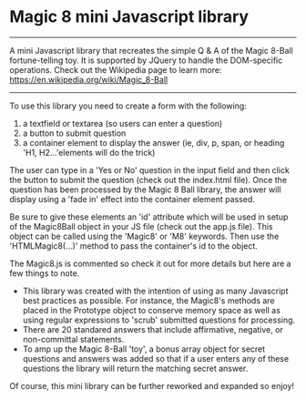 # Magic 8 mini Javascript library
------------

A mini Javascript library that recreates the simple Q &amp; A of the Magic 8-Ball fortune-telling toy. It is supported by JQuery to handle the DOM-specific operations. Check out the Wikipedia page to learn more: https://en.wikipedia.org/wiki/Magic_8-Ball

------------
To use this library you need to create a form with the following:

1. a textfield or textarea (so users can enter a question) 
2. a button to submit question
3. a container element to display the answer (ie, div, p, span, or heading 'H1, H2...'elements will do the trick)

The user can type in a 'Yes or No' question in the input field and then click the button to submit the question (check out the index.html file). Once the question has been processed by the Magic 8 Ball library, the answer will display using a 'fade in' effect into the container element passed.

Be sure to give these elements an 'id' attribute which will be used in setup of the Magic8Ball object in your JS file (check out the app.js file). This object can be called using the 'Magic8' or 'M8' keywords. Then use the 'HTMLMagic8(...)' method to pass the container's id to the object.  

The Magic8.js is commented so check it out for more details but here are a few things to note.

- This library was created with the intention of using as many Javascript best practices as possible. For instance, the Magic8's methods are placed in the Prototype object to conserve memory space as well as using regular expressions to 'scrub' submitted questions for processing. 
- There are 20 standared answers that include affirmative, negative, or non-committal statements. 
- To amp up the Magic 8-Ball 'toy', a bonus array object for secret questions and answers was added so that if a user enters any of these questions the library will return the matching secret answer. 

Of course, this mini library can be further reworked and expanded so enjoy!

